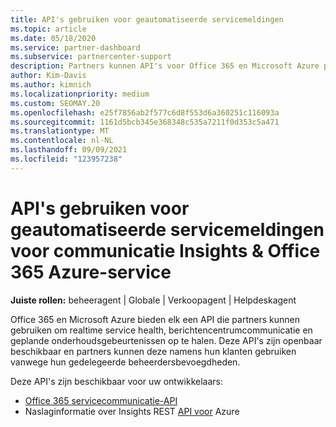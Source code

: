 ```yaml
---
title: API's gebruiken voor geautomatiseerde servicemeldingen
ms.topic: article
ms.date: 05/18/2020
ms.service: partner-dashboard
ms.subservice: partnercenter-support
description: Partners kunnen API's voor Office 365 en Microsoft Azure partners gebruiken voor realtime service health, berichtencentrumcommunicatie en geplande onderhoudsgebeurtenissen.
author: Kim-Davis
ms.author: kimnich
ms.localizationpriority: medium
ms.custom: SEOMAY.20
ms.openlocfilehash: e25f7856ab2f577c6d8f553d6a360251c116093a
ms.sourcegitcommit: 1161d5bcb345e368348c535a7211f0d353c5a471
ms.translationtype: MT
ms.contentlocale: nl-NL
ms.lasthandoff: 09/09/2021
ms.locfileid: "123957238"
---
```

# <a name="use-apis-for-automated-service-notifications-for-azure-insights--office-365-service-communications"></a>API's gebruiken voor geautomatiseerde servicemeldingen voor communicatie Insights & Office 365 Azure-service

**Juiste rollen:** beheeragent | Globale | Verkoopagent | Helpdeskagent

Office 365 en Microsoft Azure bieden elk een API die partners kunnen gebruiken om realtime service health, berichtencentrumcommunicatie en geplande onderhoudsgebeurtenissen op te halen. Deze API's zijn openbaar beschikbaar en partners kunnen deze namens hun klanten gebruiken vanwege hun gedelegeerde beheerdersbevoegdheden.

Deze API's zijn beschikbaar voor uw ontwikkelaars:

- [Office 365 servicecommunicatie-API](/office/office-365-management-api/office-365-service-communications-api-reference)
- Naslaginformatie over Insights REST [API voor](/rest/api/monitor/) Azure
